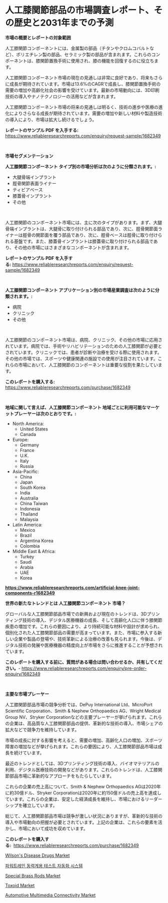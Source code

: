 <p><h1>人工膝関節部品の市場調査レポート、その歴史と2031年までの予測</h1></p><p><strong>市場の概要とレポートの対象範囲</strong></p>
<p><p>人工膝関節コンポーネントには、金属製の部品（チタンやクロムコバルトなど）、ポリエチレン製の部品、セラミック製の部品が含まれます。これらのコンポーネントは、膝関節置換手術に使用され、膝の機能を回復するのに役立ちます。</p><p>人工膝関節コンポーネント市場の現在の見通しは非常に良好であり、将来もさらに成長が期待されています。市場は13.6%のCAGRで成長し、膝関節置換手術の需要の増加や高齢化社会の影響を受けています。最新の市場動向には、3D印刷技術の導入やナノテクノロジーの活用などが含まれます。</p><p>人工膝関節コンポーネント市場の将来の見通しは明るく、技術の進歩や医療の進化によりさらなる成長が期待されています。需要の増加や新しい材料や製造技術の導入により、市場は拡大し続けるでしょう。</p></p>
<p><strong>レポートのサンプル PDF を入手する:</strong> <a href="https://www.reliableresearchreports.com/enquiry/request-sample/1682349">https://www.reliableresearchreports.com/enquiry/request-sample/1682349</a></p>
<p>&nbsp;</p>
<p><strong>市場セグメンテーション</strong></p>
<p><strong>人工膝関節コンポーネント タイプ別の市場分析は次のように分類されます。:</strong></p>
<p><ul><li>大腿骨端インプラント</li><li>脛骨関節表面ライナー</li><li>ティビアベース</li><li>膝蓋骨インプラント</li><li>その他</li></ul></p>
<p>&nbsp;</p>
<p><p>人工膝関節のコンポーネント市場には、主に次のタイプがあります。まず、大腿骨端インプラントは、大腿骨に取り付けられる部品であり、次に、脛骨関節面ライナーは脛骨の関節面を覆う部品であり、次に、脛骨ベースは脛骨に取り付けられる基盤です。また、膝蓋骨インプラントは膝蓋骨に取り付けられる部品であり、その他の市場にはさまざまなコンポーネントが含まれます。</p></p>
<p><strong>レポートのサンプル PDF を入手する:</strong>&nbsp;<a href="https://www.reliableresearchreports.com/enquiry/request-sample/1682349">https://www.reliableresearchreports.com/enquiry/request-sample/1682349</a></p>
<p>&nbsp;</p>
<p><strong> 人工膝関節コンポーネント アプリケーション別の市場産業調査は次のように分類されます。:</strong></p>
<p><ul><li>病院</li><li>クリニック</li><li>その他</li></ul></p>
<p>&nbsp;</p>
<p><p>人工膝関節のコンポーネント市場は、病院、クリニック、その他の市場に応用されています。病院では、手術やリハビリテーションのための人工膝関節が必要とされています。クリニックでは、患者が診断や治療を受ける際に使用されます。その他の市場では、スポーツや健康関連の施設での使用が注目されています。これらの市場において、人工膝関節のコンポーネントは重要な役割を果たしています。</p></p>
<p><strong>このレポートを購入する:</strong>&nbsp; <a href="https://www.reliableresearchreports.com/purchase/1682349">https://www.reliableresearchreports.com/purchase/1682349</a></p>
<p>&nbsp;</p>
<p><strong>地域に関して言えば、人工膝関節コンポーネント 地域ごとに利用可能なマーケットプレーヤーは次のとおりです。:</strong></p>
<p><ul>
    <li>
        North America:
        <ul>
            <li>United States</li>
            <li>Canada</li>
        </ul>
    </li>
    <li>
        Europe:
        <ul>
            <li>Germany</li>
            <li>France</li>
            <li>U.K.</li>
            <li>Italy</li>
            <li>Russia</li>
        </ul>
    </li>
    <li>
        Asia-Pacific:
        <ul>
            <li>China</li>
            <li>Japan</li>
            <li>South Korea</li>
            <li>India</li>
            <li>Australia</li>
            <li>China Taiwan</li>
            <li>Indonesia</li>
            <li>Thailand</li>
            <li>Malaysia</li>
        </ul>
    </li>
    <li>
        Latin America:
        <ul>
            <li>Mexico</li>
            <li>Brazil</li>
            <li>Argentina Korea</li>
            <li>Colombia</li>
        </ul>
    </li>
    <li>
        Middle East & Africa:
        <ul>
            <li>Turkey</li>
            <li>Saudi</li>
            <li>Arabia</li>
            <li>UAE</li>
            <li>Korea</li>
        </ul>
    </li>
    </ul></p>
<p><strong><a href="https://www.reliableresearchreports.com/artificial-knee-joint-components-r1682349">https://www.reliableresearchreports.com/artificial-knee-joint-components-r1682349</a></strong>&nbsp;</p>
<p><strong>世界の新たなトレンドとは 人工膝関節コンポーネント 市場？</strong></p>
<p><p>グローバルな人工膝関節部品市場での新興および現在のトレンドは、3Dプリンティング技術の導入、デジタル医療機器の成長、そして高齢化人口に伴う膝関節疾患の増加です。これらの要因により、より持続可能な材料や設計が求められ、個別化された人工膝関節部品の需要が高まっています。また、市場に参入する新しい企業や製品の登場や、技術革新による治療の改善も見られます。今後は、デジタル技術の発展や医療機器の精度向上が市場をさらに推進することが予想されています。</p></p>
<p><strong>このレポートを購入する前に、質問がある場合は問い合わせるか、共有してください。</strong>- <a href="https://www.reliableresearchreports.com/enquiry/pre-order-enquiry/1682349">https://www.reliableresearchreports.com/enquiry/pre-order-enquiry/1682349</a></p>
<p>&nbsp;</p>
<p><strong>主要な市場プレーヤー</strong></p>
<p><p>人工膝関節部品市場の競争分析では、DePuy International Ltd、MicroPort Scientific Corporation、Smith & Nephew Orthopaedics AG、Wright Medical Group NV、Stryker Corporationなどの主要プレーヤーが挙げられます。これらの企業は、高品質な人工膝関節部品の提供、革新的な技術の導入、市場シェアの拡大などで競争力を維持しています。</p><p>市場の成長に対する影響を考えると、需要の増加、高齢化人口の増加、スポーツ障害の増加などが挙げられます。これらの要因により、人工膝関節部品市場は成長を続けています。</p><p>最近のトレンドとしては、3Dプリンティング技術の導入、バイオマテリアルの利用、デジタル医療技術の開発などがあります。これらのトレンドは、人工膝関節部品市場に革新的なアプローチをもたらしています。</p><p>これらの企業の売上高について、Smith & Nephew Orthopaedics AGは2020年に約30億ドル、Stryker Corporationは2020年に約150億ドルの売上高を達成しています。これらの企業は、安定した経済成長を維持し、市場におけるリーダーシップを確立しています。</p><p>総じて、人工膝関節部品市場は競争が激しい状況にありますが、革新的な技術の導入や市場動向の把握が必要とされています。上記の企業は、これらの要素を活かし、市場において成功を収めています。</p></p>
<p><strong>このレポートを購入する:</strong>&nbsp;&nbsp;<a href="https://www.reliableresearchreports.com/purchase/1682349">https://www.reliableresearchreports.com/purchase/1682349</a></p>
<p><p><a href="https://github.com/luckyshygirl/Market-Research-Report-List-4/blob/main/wilsons-disease-drugs-market.md">Wilson's Disease Drugs Market</a></p><p><a href="https://github.com/KellyLyncyh543964/Market-Research-Report-List-1/blob/main/118474056355.md">파워트레인 동력계용 테스트 자동화 시스템</a></p><p><a href="https://issuu.com/reportprime-2/docs/special-brass-rods-market-size-2030.pptx">Special Brass Rods Market</a></p><p><a href="https://github.com/vimar16th/Market-Research-Report-List-4/blob/main/toxoid-market.md">Toxoid Market</a></p><p><a href="https://medium.com/@daveblock08/automotive-multimedia-connectivity-market-insight-market-trends-growth-forecasted-from-2024-to-eb4ab56c1208">Automotive Multimedia Connectivity Market</a></p></p>